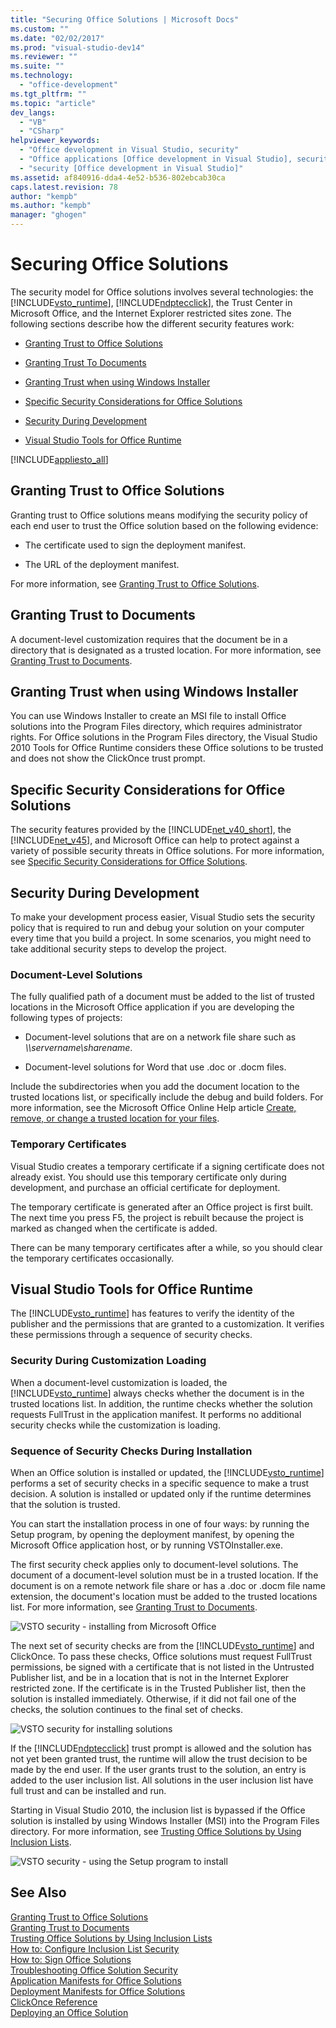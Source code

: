```yaml
---
title: "Securing Office Solutions | Microsoft Docs"
ms.custom: ""
ms.date: "02/02/2017"
ms.prod: "visual-studio-dev14"
ms.reviewer: ""
ms.suite: ""
ms.technology: 
  - "office-development"
ms.tgt_pltfrm: ""
ms.topic: "article"
dev_langs: 
  - "VB"
  - "CSharp"
helpviewer_keywords: 
  - "Office development in Visual Studio, security"
  - "Office applications [Office development in Visual Studio], security"
  - "security [Office development in Visual Studio]"
ms.assetid: af840916-dda4-4e52-b536-802ebcab30ca
caps.latest.revision: 78
author: "kempb"
ms.author: "kempb"
manager: "ghogen"
---
```

# Securing Office Solutions
  The security model for Office solutions involves several technologies: the [!INCLUDE[vsto_runtime](../vsto/includes/vsto-runtime-md.md)], [!INCLUDE[ndptecclick](../vsto/includes/ndptecclick-md.md)], the Trust Center in Microsoft Office, and the Internet Explorer restricted sites zone. The following sections describe how the different security features work:  
  
-   [Granting Trust to Office Solutions](#GrantingTrustToSolutions)  
  
-   [Granting Trust To Documents](#GrantingTrustToDocuments)  
  
-   [Granting Trust when using Windows Installer](#GrantingTrustWindowsInstaller)  
  
-   [Specific Security Considerations for Office Solutions](#Security)  
  
-   [Security During Development](#SecurityDuringDeployment)  
  
-   [Visual Studio Tools for Office Runtime](#VisualStudioToolsForOfficeRuntime)  
  
 [!INCLUDE[appliesto_all](../vsto/includes/appliesto-all-md.md)]  
  
##  <a name="GrantingTrustToSolutions"></a> Granting Trust to Office Solutions  
 Granting trust to Office solutions means modifying the security policy of each end user to trust the Office solution based on the following evidence:  
  
-   The certificate used to sign the deployment manifest.  
  
-   The URL of the deployment manifest.  
  
 For more information, see [Granting Trust to Office Solutions](../vsto/granting-trust-to-office-solutions.md).  
  
##  <a name="GrantingTrustToDocuments"></a> Granting Trust to Documents  
 A document-level customization requires that the document be in a directory that is designated as a trusted location. For more information, see [Granting Trust to Documents](../vsto/granting-trust-to-documents.md).  
  
##  <a name="GrantingTrustWindowsInstaller"></a> Granting Trust when using Windows Installer  
 You can use Windows Installer to create an MSI file to install Office solutions into the Program Files directory, which requires administrator rights. For Office solutions in the Program Files directory, the Visual Studio 2010 Tools for Office Runtime considers these Office solutions to be trusted and does not show the ClickOnce trust prompt.  
  
##  <a name="Security"></a> Specific Security Considerations for Office Solutions  
 The security features provided by the [!INCLUDE[net_v40_short](../sharepoint/includes/net-v40-short-md.md)], the [!INCLUDE[net_v45](../vsto/includes/net-v45-md.md)], and Microsoft Office can help to protect against a variety of possible security threats in Office solutions. For more information, see [Specific Security Considerations for Office Solutions](../vsto/specific-security-considerations-for-office-solutions.md).  
  
##  <a name="SecurityDuringDeployment"></a> Security During Development  
 To make your development process easier, Visual Studio sets the security policy that is required to run and debug your solution on your computer every time that you build a project. In some scenarios, you might need to take additional security steps to develop the project.  
  
### Document-Level Solutions  
 The fully qualified path of a document must be added to the list of trusted locations in the Microsoft Office application if you are developing the following types of projects:  
  
-   Document-level solutions that are on a network file share such as *\\\servername\sharename*.  
  
-   Document-level solutions for Word that use .doc or .docm files.  
  
 Include the subdirectories when you add the document location to the trusted locations list, or specifically include the debug and build folders. For more information, see the Microsoft Office Online Help article [Create, remove, or change a trusted location for your files](https://support.office.com/en-au/article/Create-remove-or-change-a-trusted-location-for-your-files-f5151879-25ea-4998-80a5-4208b3540a62).  
  
### Temporary Certificates  
 Visual Studio creates a temporary certificate if a signing certificate does not already exist. You should use this temporary certificate only during development, and purchase an official certificate for deployment.  
  
 The temporary certificate is generated after an Office project is first built. The next time you press F5, the project is rebuilt because the project is marked as changed when the certificate is added.  
  
 There can be many temporary certificates after a while, so you should clear the temporary certificates occasionally.  
  
##  <a name="VisualStudioToolsForOfficeRuntime"></a> Visual Studio Tools for Office Runtime  
 The [!INCLUDE[vsto_runtime](../vsto/includes/vsto-runtime-md.md)] has features to verify the identity of the publisher and the permissions that are granted to a customization. It verifies these permissions through a sequence of security checks.  
  
### Security During Customization Loading  
 When a document-level customization is loaded, the [!INCLUDE[vsto_runtime](../vsto/includes/vsto-runtime-md.md)] always checks whether the document is in the trusted locations list. In addition, the runtime checks whether the solution requests FullTrust in the application manifest. It performs no additional security checks while the customization is loading.  
  
### Sequence of Security Checks During Installation  
 When an Office solution is installed or updated, the [!INCLUDE[vsto_runtime](../vsto/includes/vsto-runtime-md.md)] performs a set of security checks in a specific sequence to make a trust decision. A solution is installed or updated only if the runtime determines that the solution is trusted.  
  
 You can start the installation process in one of four ways: by running the Setup program, by opening the deployment manifest, by opening the Microsoft Office application host, or by running VSTOInstaller.exe.  
  
 The first security check applies only to document-level solutions. The document of a document-level solution must be in a trusted location. If the document is on a remote network file share or has a .doc or .docm file name extension, the document's location must be added to the trusted locations list. For more information, see [Granting Trust to Documents](../vsto/granting-trust-to-documents.md).  
  
 ![VSTO security - installing from Microsoft Office](../vsto/media/host-install.png "VSTO security - installing from Microsoft Office")  
  
 The next set of security checks are from the [!INCLUDE[vsto_runtime](../vsto/includes/vsto-runtime-md.md)] and ClickOnce. To pass these checks, Office solutions must request FullTrust permissions, be signed with a certificate that is not listed in the Untrusted Publisher list, and be in a location that is not in the Internet Explorer restricted zone. If the certificate is in the Trusted Publisher list, then the solution is installed immediately. Otherwise, if it did not fail one of the checks, the solution continues to the final set of checks.  
  
 ![VSTO security for installing solutions](../vsto/media/installing.png "VSTO security for installing solutions")  
  
 If the [!INCLUDE[ndptecclick](../vsto/includes/ndptecclick-md.md)] trust prompt is allowed and the solution has not yet been granted trust, the runtime will allow the trust decision to be made by the end user. If the user grants trust to the solution, an entry is added to the user inclusion list. All solutions in the user inclusion list have full trust and can be installed and run.  
  
 Starting in Visual Studio 2010, the inclusion list is bypassed if the Office solution is installed by using Windows Installer (MSI) into the Program Files directory. For more information, see [Trusting Office Solutions by Using Inclusion Lists](../vsto/trusting-office-solutions-by-using-inclusion-lists.md).  
  
 ![VSTO security - using the Setup program to install](../vsto/media/setup-vstoinstaller.png "VSTO security - using the Setup program to install")  
  
## See Also  
 [Granting Trust to Office Solutions](../vsto/granting-trust-to-office-solutions.md)   
 [Granting Trust to Documents](../vsto/granting-trust-to-documents.md)   
 [Trusting Office Solutions by Using Inclusion Lists](../vsto/trusting-office-solutions-by-using-inclusion-lists.md)   
 [How to: Configure Inclusion List Security](../vsto/how-to-configure-inclusion-list-security.md)   
 [How to: Sign Office Solutions](../vsto/how-to-sign-office-solutions.md)   
 [Troubleshooting Office Solution Security](../vsto/troubleshooting-office-solution-security.md)   
 [Application Manifests for Office Solutions](../vsto/application-manifests-for-office-solutions.md)   
 [Deployment Manifests for Office Solutions](../vsto/deployment-manifests-for-office-solutions.md)   
 [ClickOnce Reference](/visual-studio/deployment/clickonce-reference)   
 [Deploying an Office Solution](../vsto/deploying-an-office-solution.md)  
  
  